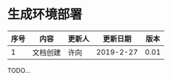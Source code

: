 # 生成环境部署

序号 | 内容 | 更新人 | 更新日期 | 版本
---| --- | --- | --- | ---
1 | 文档创建 | 许向 | 2019-2-27 | 0.01

TODO...
